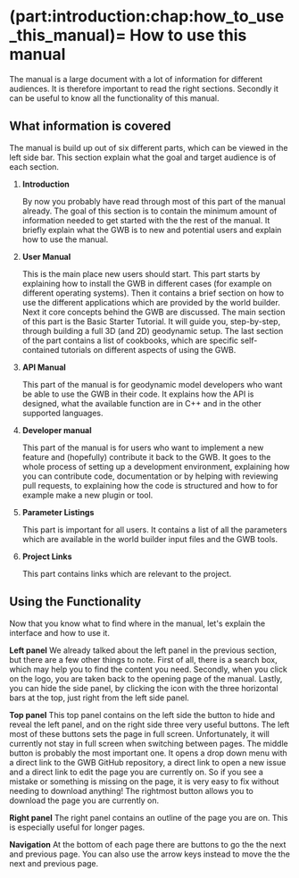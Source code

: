 (part:introduction:chap:how_to_use_this_manual)=
How to use this manual
======================

The manual is a large document with a lot of information for different audiences. It is therefore important to read the right sections. Secondly it can be useful to know all the functionality of this manual. 

## What information is covered

The manual is build up out of six different parts, which can be viewed in the left side bar. This section explain what the goal and target audience is of each section.

1. **Introduction**
   
   By now you probably have read through most of this part of the manual already. The goal of this section is to contain the minimum amount of information needed to get started with the the rest of the manual. It briefly explain what the GWB is to new and potential users and explain how to use the manual.

2. **User Manual**

   This is the main place new users should start. This part starts by explaining how to install the GWB in different cases (for example on different operating systems). Then it contains a brief section on how to use the different applications which are provided by the world builder. Next it core concepts behind the GWB are discussed. The main section of this part is the Basic Starter Tutorial. It will guide you, step-by-step, through building a full 3D (and 2D) geodynamic setup. The last section of the part contains a list of cookbooks, which are specific self-contained tutorials on different aspects of using the GWB.

3. **API Manual**

   This part of the manual is for geodynamic model developers who want be able to use the GWB in their code. It explains how the API is designed, what the available function are in C++ and in the other supported languages.

4. **Developer manual**

   This part of the manual is for users who want to implement a new feature and (hopefully) contribute it back to the GWB. It goes to the whole process of setting up a development environment, explaining how you can contribute code, documentation or by helping with reviewing pull requests, to explaining how the code is structured and how to for example make a new plugin or tool.

5. **Parameter Listings**

   This part is important for all users. It contains a list of all the parameters which are available in the world builder input files and the GWB tools.

6. **Project Links**

   This part contains links which are relevant to the project.

## Using the Functionality

Now that you know what to find where in the manual, let's explain the interface and how to use it.

**Left panel** We already talked about the left panel in the previous section, but there are a few other things to note. First of all, there is a search box, which may help you to find the content you need. Secondly, when you click on the logo, you are taken back to the opening page of the manual. Lastly, you can hide the side panel, by clicking the icon with the three horizontal bars at the top, just right from the left side panel. 

**Top panel** This top panel contains on the left side the button to hide and reveal the left panel, and on the right side three very useful buttons. The left most of these buttons sets the page in full screen. Unfortunately, it will currently not stay in full screen when switching between pages. The middle button is probably the most important one. It opens a drop down menu with a direct link to the GWB GitHub repository, a direct link to open a new issue and a direct link to edit the page you are currently on.  So if you see a mistake or something is missing on the page, it is very easy to fix without needing to download anything! The rightmost button allows you to download the page you are currently on.

**Right panel** The right panel contains an outline of the page you are on. This is especially useful for longer pages.

**Navigation** At the bottom of each page there are buttons to go the the next and previous page. You can also use the arrow keys instead to move the the next and previous page.